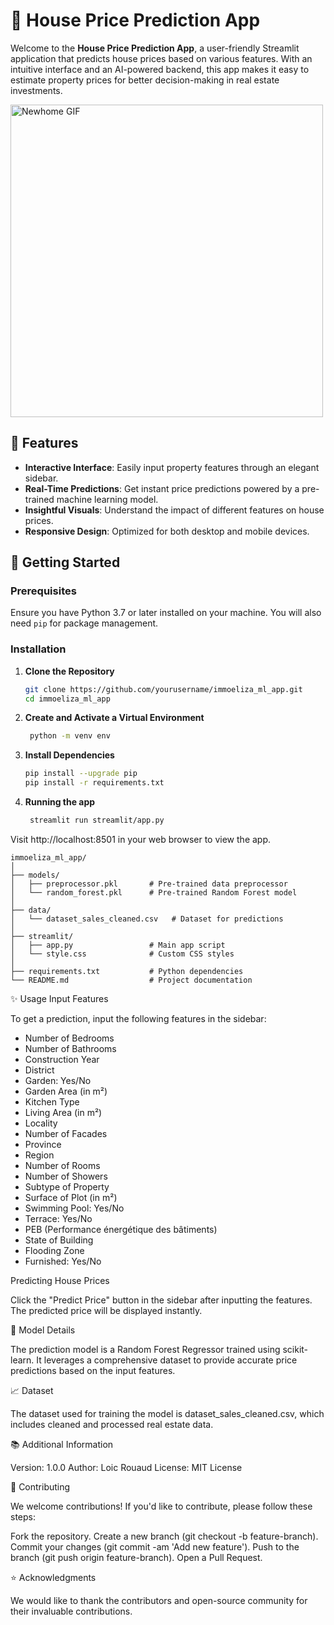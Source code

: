 # 🏡 House Price Prediction App

Welcome to the **House Price Prediction App**, a user-friendly Streamlit application that predicts house prices based on various features. With an intuitive interface and an AI-powered backend, this app makes it easy to estimate property prices for better decision-making in real estate investments.

<img src="https://tenor.com/fr/view/newhome-gif-21409564" alt="Newhome GIF" width="500" />

## 🌟 Features

- **Interactive Interface**: Easily input property features through an elegant sidebar.
- **Real-Time Predictions**: Get instant price predictions powered by a pre-trained machine learning model.
- **Insightful Visuals**: Understand the impact of different features on house prices.
- **Responsive Design**: Optimized for both desktop and mobile devices.

## 🚀 Getting Started

### Prerequisites

Ensure you have Python 3.7 or later installed on your machine. You will also need `pip` for package management.

### Installation

1. **Clone the Repository**

   ```bash
   git clone https://github.com/yourusername/immoeliza_ml_app.git
   cd immoeliza_ml_app
   ```

2. **Create and Activate a Virtual Environment**
   ```bash
    python -m venv env
    ```

3. **Install Dependencies**

   ```bash
   pip install --upgrade pip
   pip install -r requirements.txt
    ```

3. **Running the app**
   ```bash
    streamlit run streamlit/app.py
    ```

Visit http://localhost:8501 in your web browser to view the app.

```
immoeliza_ml_app/
│
├── models/
│   ├── preprocessor.pkl       # Pre-trained data preprocessor
│   └── random_forest.pkl      # Pre-trained Random Forest model
│
├── data/
│   └── dataset_sales_cleaned.csv   # Dataset for predictions
│
├── streamlit/
│   ├── app.py                 # Main app script
│   └── style.css              # Custom CSS styles
│
├── requirements.txt           # Python dependencies
└── README.md                  # Project documentation
```


✨ Usage
Input Features

To get a prediction, input the following features in the sidebar:

- Number of Bedrooms
- Number of Bathrooms
- Construction Year
- District
- Garden: Yes/No
- Garden Area (in m²)
- Kitchen Type
- Living Area (in m²)
- Locality
- Number of Facades
- Province
- Region
- Number of Rooms
- Number of Showers
- Subtype of Property
- Surface of Plot (in m²)
- Swimming Pool: Yes/No
- Terrace: Yes/No
- PEB (Performance énergétique des bâtiments)
- State of Building
- Flooding Zone
- Furnished: Yes/No

Predicting House Prices

Click the "Predict Price" button in the sidebar after inputting the features. The predicted price will be displayed instantly.

🤖 Model Details

The prediction model is a Random Forest Regressor trained using scikit-learn. It leverages a comprehensive dataset to provide accurate price predictions based on the input features.

📈 Dataset

The dataset used for training the model is dataset_sales_cleaned.csv, which includes cleaned and processed real estate data.

📚 Additional Information

Version: 1.0.0
Author: Loic Rouaud
License: MIT License

👥 Contributing

We welcome contributions! If you'd like to contribute, please follow these steps:

Fork the repository.
Create a new branch (git checkout -b feature-branch).
Commit your changes (git commit -am 'Add new feature').
Push to the branch (git push origin feature-branch).
Open a Pull Request.


⭐️ Acknowledgments

We would like to thank the contributors and open-source community for their invaluable contributions.